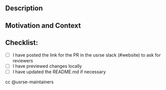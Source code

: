 <!--- Thank you for opening a pull request! Here are some helpful tips:
     
      1. To solicit reviewers: 
           the @usrse-maintainers are automatically notified when you open this pull request
           If you need additional reviewers you can:
               (if you have permission to do so) assign the label "reviewers-needed" 
               if you are on the usrse slack, post a link to your PR there and ask for reviewers

      2. To get help:
           you can ask the question directly in this pull request for @usrse-maintainers
           you can ask a question in the #website channel of usrse.slack.com
           for important issues, you can @usrse-admin to alert all admins of the repository (use sparingly)
 -->

<!--- Provide a general summary of your changes in the Title above -->

## Description
<!--- Describe your changes in detail. -->

## Motivation and Context
<!--- Why is this change required? What problem does it solve? -->
<!--- If it fixes an open issue, please link to the issue here. -->

## Checklist:
<!--- Go over all the following points, and put an `x` in all the boxes that apply. -->
<!--- If you're unsure about any of these, don't hesitate to ask. We're here to help! -->
- [ ] I have posted the link for the PR in the usrse slack (#website) to ask for reviewers
- [ ] I have previewed changes locally
- [ ] I have updated the README.md if necessary

cc @usrse-maintainers
